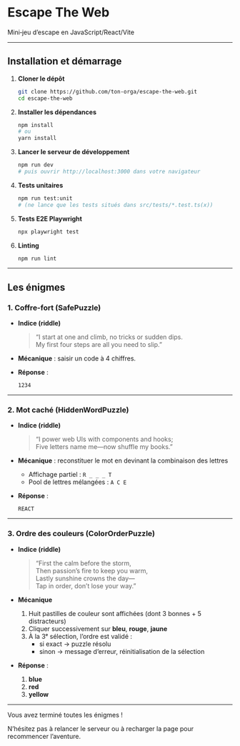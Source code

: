 # Escape The Web

Mini‐jeu d’escape en JavaScript/React/Vite

---

## Installation et démarrage

1. **Cloner le dépôt**
   ```bash
   git clone https://github.com/ton-orga/escape-the-web.git
   cd escape-the-web
   ```

2. **Installer les dépendances**
   ```bash
   npm install
   # ou
   yarn install
   ```

3. **Lancer le serveur de développement**
   ```bash
   npm run dev
   # puis ouvrir http://localhost:3000 dans votre navigateur
   ```

4. **Tests unitaires**
   ```bash
   npm run test:unit
   # (ne lance que les tests situés dans src/tests/*.test.ts(x))
   ```

5. **Tests E2E Playwright**
   ```bash
   npx playwright test
   ```

6. **Linting**
   ```bash
   npm run lint
   ```

---

## Les énigmes

### 1. Coffre-fort (SafePuzzle)

- **Indice (riddle)**
  > “I start at one and climb, no tricks or sudden dips.\
  > My first four steps are all you need to slip.”

- **Mécanique** : saisir un code à 4 chiffres.
- **Réponse** :
  ```text
  1234
  ```

---

### 2. Mot caché (HiddenWordPuzzle)

- **Indice (riddle)**
  > “I power web UIs with components and hooks;\
  > Five letters name me—now shuffle my books.”

- **Mécanique** : reconstituer le mot en devinant la combinaison des lettres
  - Affichage partiel : `R _ _ _ T`
  - Pool de lettres mélangées : `A C E`

- **Réponse** :
  ```text
  REACT
  ```

---

### 3. Ordre des couleurs (ColorOrderPuzzle)

- **Indice (riddle)**
  > “First the calm before the storm,\
  > Then passion’s fire to keep you warm,\
  > Lastly sunshine crowns the day—\
  > Tap in order, don’t lose your way.”

- **Mécanique**
  1. Huit pastilles de couleur sont affichées (dont 3 bonnes + 5 distracteurs)
  2. Cliquer successivement sur **bleu**, **rouge**, **jaune**
  3. À la 3ᵉ sélection, l’ordre est validé :
     - si exact → puzzle résolu
     - sinon → message d’erreur, réinitialisation de la sélection

- **Réponse** :
  1. **blue**
  2. **red**
  3. **yellow**

---

Vous avez terminé toutes les énigmes !

N’hésitez pas à relancer le serveur ou à recharger la page pour recommencer
l’aventure.
